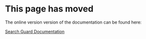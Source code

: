 # This page has moved

The online version version of the documentation can be found here:

[Search Guard Documentation](http://docs.search-guard.com/latest/document-level-security)